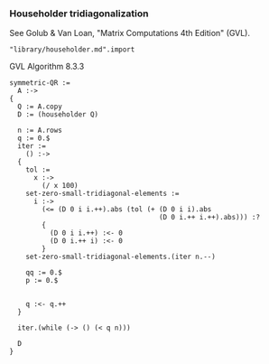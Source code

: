 ### Householder tridiagonalization
See Golub & Van Loan, "Matrix Computations 4th Edition" (GVL).

    "library/householder.md".import

GVL Algorithm 8.3.3

    symmetric-QR :=
      A :->
    {
      Q := A.copy
      D := (householder Q)

      n := A.rows
      q := 0.$
      iter :=
        () :->
      {
        tol :=
          x :->
            (/ x 100)
        set-zero-small-tridiagonal-elements :=
          i :->
            (<= (D 0 i i.++).abs (tol (+ (D 0 i i).abs
                                         (D 0 i.++ i.++).abs))) :?
            {
              (D 0 i i.++) :<- 0
              (D 0 i.++ i) :<- 0
            }
        set-zero-small-tridiagonal-elements.(iter n.--)

        qq := 0.$
        p := 0.$


        q :<- q.++
      }

      iter.(while (-> () (< q n)))

      D
    }
